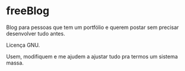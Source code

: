 # freeBlog
Blog para pessoas que tem um portfólio e querem postar sem precisar desenvolver tudo antes. 

Licença GNU. 

Usem, modifiquem e me ajudem a ajustar tudo pra termos um sistema massa. 
